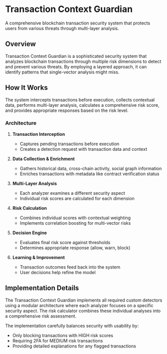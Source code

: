 # Transaction Context Guardian

A comprehensive blockchain transaction security system that protects users from various threats through multi-layer analysis.

## Overview

Transaction Context Guardian is a sophisticated security system that analyzes blockchain transactions through multiple risk dimensions to detect and prevent various threats. By employing a layered approach, it can identify patterns that single-vector analysis might miss.

## How It Works

The system intercepts transactions before execution, collects contextual data, performs multi-layer analysis, calculates a comprehensive risk score, and provides appropriate responses based on the risk level.

### Architecture

1. **Transaction Interception**
   - Captures pending transactions before execution
   - Creates a detection request with transaction data and context

2. **Data Collection & Enrichment**
   - Gathers historical data, cross-chain activity, social graph information
   - Enriches transactions with metadata like contract verification status

3. **Multi-Layer Analysis**
   - Each analyzer examines a different security aspect
   - Individual risk scores are calculated for each dimension

4. **Risk Calculation**
   - Combines individual scores with contextual weighting
   - Implements correlation boosting for multi-vector risks

5. **Decision Engine**
   - Evaluates final risk score against thresholds
   - Determines appropriate response (allow, warn, block)

6. **Learning & Improvement**
   - Transaction outcomes feed back into the system
   - User decisions help refine the model

## Implementation Details

The Transaction Context Guardian implements all required custom detectors using a modular architecture where each analyzer focuses on a specific security aspect. The risk calculator combines these individual analyses into a comprehensive risk assessment.

The implementation carefully balances security with usability by:
- Only blocking transactions with HIGH risk scores
- Requiring 2FA for MEDIUM risk transactions
- Providing detailed explanations for any flagged transactions
